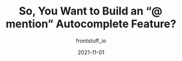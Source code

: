 ---
author: frontstuff_io
date: 2021-11-01
permalink: false
publisher: css
tags:
  - techniques
  - features
target_url: https://css-tricks.com/so-you-want-to-build-an-mention-autocomplete-feature/
title: So, You Want to Build an “@ mention” Autocomplete Feature?
---